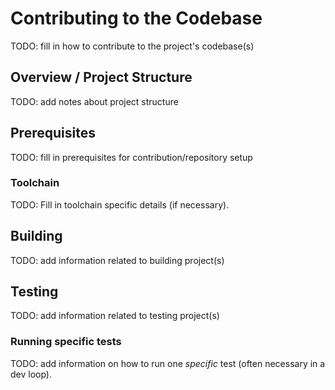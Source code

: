 # Contributing to the Codebase

TODO: fill in how to contribute to the project's codebase(s)

## Overview / Project Structure

TODO: add notes about project structure

## Prerequisites

TODO: fill in prerequisites for contribution/repository setup

### Toolchain

TODO: Fill in toolchain specific details (if necessary).

## Building

TODO: add information related to building project(s)

## Testing

TODO: add information related to testing project(s)

### Running specific tests

TODO: add information on how to run one *specific* test (often necessary in a dev loop).
